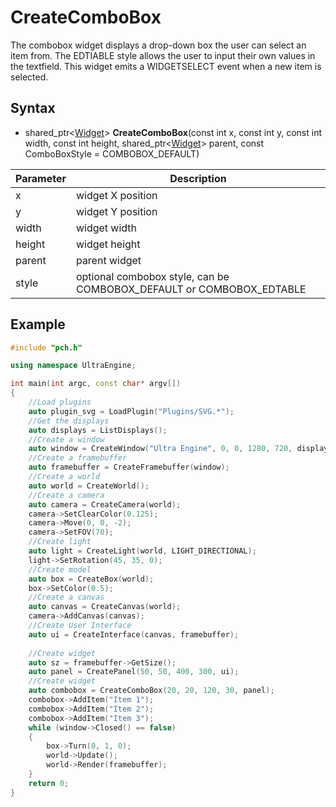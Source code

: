 # CreateComboBox #

The combobox widget displays a drop-down box the user can select an item from. The EDTIABLE style allows the user to input their own values in the textfield. This widget emits a WIDGETSELECT event when a new item is selected.

## Syntax ##
- shared_ptr<[Widget](Widget.md)\> **CreateComboBox**(const int x, const int y, const int width, const int height, shared_ptr<[Widget](Widget.md)\> parent, const ComboBoxStyle = COMBOBOX_DEFAULT)

| Parameter | Description |
| --- | --- |
| x | widget X position |
| y | widget Y position |
| width | widget width |
| height | widget height |
| parent | parent widget |
| style | optional combobox style, can be COMBOBOX_DEFAULT or COMBOBOX_EDTABLE |

## Example ##
```c++
#include "pch.h"

using namespace UltraEngine;

int main(int argc, const char* argv[])
{
    //Load plugins
    auto plugin_svg = LoadPlugin("Plugins/SVG.*");
    //Get the displays
    auto displays = ListDisplays();
    //Create a window
    auto window = CreateWindow("Ultra Engine", 0, 0, 1280, 720, displays[0]);
    //Create a framebuffer
    auto framebuffer = CreateFramebuffer(window);
    //Create a world
    auto world = CreateWorld();
    //Create a camera
    auto camera = CreateCamera(world);
    camera->SetClearColor(0.125);
    camera->Move(0, 0, -2);
    camera->SetFOV(70);
    //Create light
    auto light = CreateLight(world, LIGHT_DIRECTIONAL);
    light->SetRotation(45, 35, 0);
    //Create model
    auto box = CreateBox(world);
    box->SetColor(0.5);
    //Create a canvas
    auto canvas = CreateCanvas(world);
    camera->AddCanvas(canvas);
    //Create User Interface
    auto ui = CreateInterface(canvas, framebuffer);
    
    //Create widget
    auto sz = framebuffer->GetSize();
    auto panel = CreatePanel(50, 50, 400, 300, ui);
    //Create widget
    auto combobox = CreateComboBox(20, 20, 120, 30, panel);
    combobox->AddItem("Item 1");
    combobox->AddItem("Item 2");
    combobox->AddItem("Item 3");
    while (window->Closed() == false)
    {
        box->Turn(0, 1, 0);
        world->Update();
        world->Render(framebuffer);
    }
    return 0;
}
```